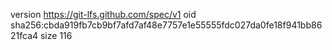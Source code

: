 version https://git-lfs.github.com/spec/v1
oid sha256:cbda919fb7cb9bf7afd7af48e7757e1e55555fdc027da0fe18f941bb8621fca4
size 116
